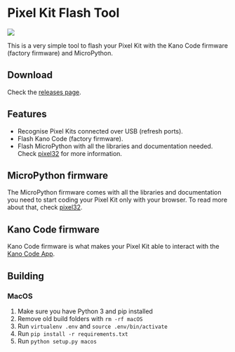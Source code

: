 # Pixel Kit Flash Tool

![](https://i.imgur.com/x1J3YPM.png)

This is a very simple tool to flash your Pixel Kit with the Kano Code firmware (factory firmware) and MicroPython.

## Download

Check the [releases page](https://github.com/murilopolese/kano-pixel-kit-flash-tool/releases).

## Features

- Recognise Pixel Kits connected over USB (refresh ports).
- Flash Kano Code (factory firmware).
- Flash MicroPython with all the libraries and documentation needed. Check [pixel32](http://github.com/murilopolese/pixel32) for more information.

## MicroPython firmware

The MicroPython firmware comes with all the libraries and documentation you need to start coding your Pixel Kit only with your browser. To read more about that, check [pixel32](http://github.com/murilopolese/pixel32).

## Kano Code firmware

Kano Code firmware is what makes your Pixel Kit able to interact with the [Kano Code App](https://kano.me/landing/app/uk).

## Building

### MacOS

1. Make sure you have Python 3 and pip installed
1. Remove old build folders with `rm -rf macOS`
1. Run `virtualenv .env` and `source .env/bin/activate`
1. Run `pip install -r requirements.txt`
1. Run `python setup.py macos`
